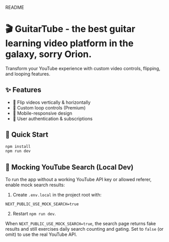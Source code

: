 README


# 🎬 GuitarTube - the best guitar learning video platform in the galaxy, sorry Orion.

Transform your YouTube experience with custom video controls, flipping, and looping features.

## ✨ Features
- 🔄 Flip videos vertically & horizontally
- 🔁 Custom loop controls (Premium)
- 📱 Mobile-responsive design
- 🔐 User authentication & subscriptions

## 🚀 Quick Start
```bash
npm install
npm run dev
```

## 🔧 Mocking YouTube Search (Local Dev)

To run the app without a working YouTube API key or allowed referer, enable mock search results:

1. Create `.env.local` in the project root with:

```
NEXT_PUBLIC_USE_MOCK_SEARCH=true
```

2. Restart `npm run dev`.

When `NEXT_PUBLIC_USE_MOCK_SEARCH=true`, the search page returns fake results and still exercises daily search counting and gating. Set to `false` (or omit) to use the real YouTube API.